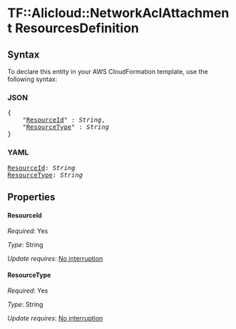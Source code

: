 # TF::Alicloud::NetworkAclAttachment ResourcesDefinition

## Syntax

To declare this entity in your AWS CloudFormation template, use the following syntax:

### JSON

<pre>
{
    "<a href="#resourceid" title="ResourceId">ResourceId</a>" : <i>String</i>,
    "<a href="#resourcetype" title="ResourceType">ResourceType</a>" : <i>String</i>
}
</pre>

### YAML

<pre>
<a href="#resourceid" title="ResourceId">ResourceId</a>: <i>String</i>
<a href="#resourcetype" title="ResourceType">ResourceType</a>: <i>String</i>
</pre>

## Properties

#### ResourceId

_Required_: Yes

_Type_: String

_Update requires_: [No interruption](https://docs.aws.amazon.com/AWSCloudFormation/latest/UserGuide/using-cfn-updating-stacks-update-behaviors.html#update-no-interrupt)

#### ResourceType

_Required_: Yes

_Type_: String

_Update requires_: [No interruption](https://docs.aws.amazon.com/AWSCloudFormation/latest/UserGuide/using-cfn-updating-stacks-update-behaviors.html#update-no-interrupt)

